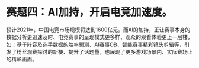 # 赛题四：AI加持，开启电竞加速度。
预计2021年，中国电竞市场规模将达到1600亿元。而AI的加持，正让赛事本身的数据分析更迅速及时、电竞赛事的呈现模式更多样、观众的观看体验更上一层楼，如：基于阵容及选手数据的胜率预测、AI赛事OB、智能赛事精彩镜头剪辑等，引发了粉丝观赛探讨的新梗、提升了话题量，也展现了更多游戏场景内、实际赛场上的精彩画面。
